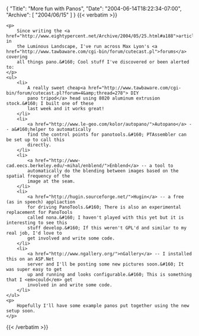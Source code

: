 {
  "Title": "More fun with Panos",
  "Date": "2004-06-14T18:22:34-07:00",
  "Archive": [
    "2004/06/15"
  ]
}
{{< verbatim >}}

    <p>
        Since writing the <a href="http://www.eightypercent.net/Archive/2004/05/25.html#a188">article</a> in
        the Luminous Landscape, I've run across Max Lyon's <a href="http://www.tawbaware.com/cgi-bin/forum/cutecast.pl">forums</a> covering
        all things pano.&#160; Cool stuff I've discovered or been alerted to: 
    </p>
    <ul>
        <li>
            A really sweet cheap<a href="http://www.tawbaware.com/cgi-bin/forum/cutecast.pl?forum=4&amp;thread=278"> DIY
            pano tripod</a> head using 8020 aluminum extrusion stock.&#160; I built one of these
            last week and it works great! 
        </li>
        <li>
            <a href="http://www.le-geo.com/kolor/autopano/">Autopano</a> -- a&#160;helper to automatically
            find the control points for panotools.&#160; PTAssembler can be set up to call this
            directly. 
        </li>
        <li>
            <a href="http://www-cad.eecs.berkeley.edu/~mihal/enblend/">Enblend</a> -- a tool to
            automatically do the blending between images based on the spatial frequency of the
            image at the seam. 
        </li>
        <li>
            <a href="http://hugin.sourceforge.net/">Hugin</a> -- a free (as in speech) appliaction
            for driving PanoTools.&#160; There is also an experimental replacement for PanoTools
            called nona.&#160; I haven't played with this yet but it is interesting to see this
            stuff develop.&#160; If this weren't GPL'd and similar to my real job, I'd love to
            get involved and write some code. 
        </li>
        <li>
            <a href="http://www.ngallery.org/">nGallery</a> -- I installed this on an ASP.Net
            server and I'll be posting some new pictures soon.&#160; It was super easy to get
            up and running and looks configurable.&#160; This is something that I <em>could</em> get
            involved in and write some code. 
        </li>
    </ul>
    <p>
        Hopefully I'll have some example panos put together using the new setup soon. 
    </p>

{{< /verbatim >}}
